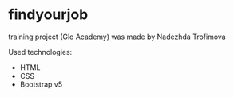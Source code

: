 # findyourjob
 training project (Glo Academy)
 was made by Nadezhda Trofimova
 
 Used technologies:
 - HTML
 - CSS
 - Bootstrap v5
